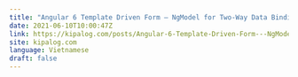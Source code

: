```yaml
---
title: "Angular 6 Template Driven Form – NgModel for Two-Way Data Binding"
date: 2021-06-10T10:00:47Z
link: https://kipalog.com/posts/Angular-6-Template-Driven-Form---NgModel-for-Two-Way-Data-Binding?utm_medium=RSS&utm_source=news.12bit.vn
site: kipalog.com
language: Vietnamese
draft: false
---
```

